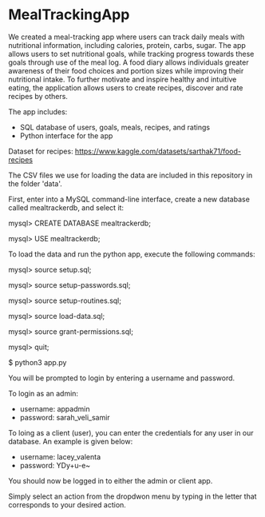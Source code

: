 # MealTrackingApp

We created a meal-tracking app where users can track daily meals with nutritional information, including calories, protein, carbs, sugar. The app allows users to set nutritional goals, while tracking progress towards these goals through use of the meal log. A food diary allows individuals greater awareness of their food choices and portion sizes while improving their nutritional intake. To further motivate and inspire healthy and intuitive eating, the application allows users to create recipes, discover and rate recipes by others. 

The app includes:
- SQL database of users, goals, meals, recipes, and ratings
- Python interface for the app

Dataset for recipes: https://www.kaggle.com/datasets/sarthak71/food-recipes

The CSV files we use for loading the data are included in this repository 
in the folder 'data'. 

First, enter into a MySQL command-line interface, create a new database called
mealtrackerdb, and select it:

mysql> CREATE DATABASE mealtrackerdb;

mysql> USE mealtrackerdb;

To load the data and run the python app, execute the following 
commands:

mysql> source setup.sql;

mysql> source setup-passwords.sql;

mysql> source setup-routines.sql;

mysql> source load-data.sql;

mysql> source grant-permissions.sql;

mysql> quit;

$ python3 app.py

You will be prompted to login by entering a username and password.

To login as an admin:
- username: appadmin
- password: sarah_veli_samir

To loing as a client (user), you can enter the credentials for any user in our
database. An example is given below:
- username: lacey_valenta
- password: YDy+u-e~

You should now be logged in to either the admin or client app. 

Simply select an action from the dropdwon menu by typing in the letter that
corresponds to your desired action. 